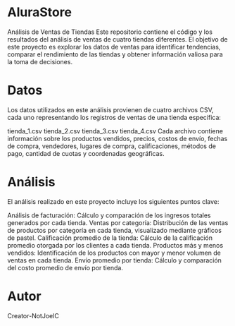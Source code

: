 # AluraStore
Análisis de Ventas de Tiendas
Este repositorio contiene el código y los resultados del análisis de ventas de cuatro tiendas diferentes. El objetivo de este proyecto es explorar los datos de ventas para identificar tendencias, comparar el rendimiento de las tiendas y obtener información valiosa para la toma de decisiones.

# Datos
Los datos utilizados en este análisis provienen de cuatro archivos CSV, cada uno representando los registros de ventas de una tienda específica:

tienda_1.csv
tienda_2.csv
tienda_3.csv
tienda_4.csv
Cada archivo contiene información sobre los productos vendidos, precios, costos de envío, fechas de compra, vendedores, lugares de compra, calificaciones, métodos de pago, cantidad de cuotas y coordenadas geográficas.

# Análisis
El análisis realizado en este proyecto incluye los siguientes puntos clave:

Análisis de facturación: Cálculo y comparación de los ingresos totales generados por cada tienda.
Ventas por categoría: Distribución de las ventas de productos por categoría en cada tienda, visualizado mediante gráficos de pastel.
Calificación promedio de la tienda: Cálculo de la calificación promedio otorgada por los clientes a cada tienda.
Productos más y menos vendidos: Identificación de los productos con mayor y menor volumen de ventas en cada tienda.
Envío promedio por tienda: Cálculo y comparación del costo promedio de envío por tienda.

# Autor
Creator-NotJoelC
